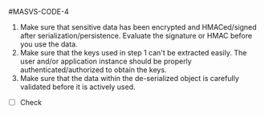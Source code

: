 #MASVS-CODE-4 

1. Make sure that sensitive data has been encrypted and HMACed/signed after serialization/persistence. Evaluate the signature or HMAC before you use the data.
2. Make sure that the keys used in step 1 can't be extracted easily. The user and/or application instance should be properly authenticated/authorized to obtain the keys.
3. Make sure that the data within the de-serialized object is carefully validated before it is actively used.

- [ ] Check
